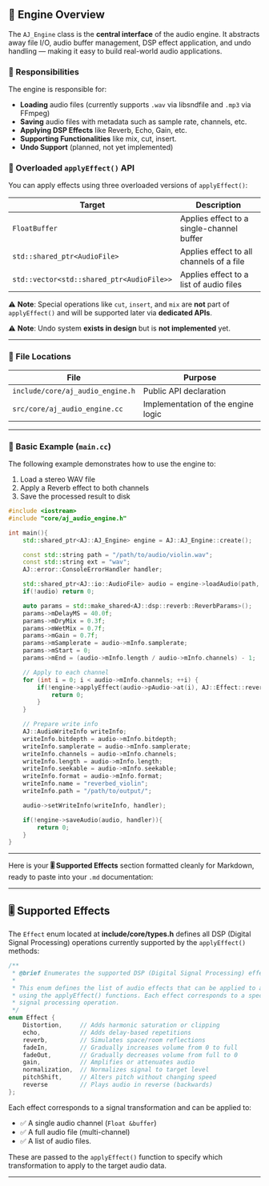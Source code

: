 ## 🧠 Engine Overview

The `AJ_Engine` class is the **central interface** of the audio engine. It abstracts away file I/O, audio buffer management, DSP effect application, and undo handling — making it easy to build real-world audio applications.

### 🔧 Responsibilities

The engine is responsible for:

* **Loading** audio files (currently supports `.wav` via libsndfile and `.mp3` via FFmpeg)
* **Saving** audio files with metadata such as sample rate, channels, etc.
* **Applying DSP Effects** like Reverb, Echo, Gain, etc.
* **Supporting Functionalities** like mix, cut, insert.
* **Undo Support** (planned, not yet implemented)

### 🧪 Overloaded `applyEffect()` API

You can apply effects using three overloaded versions of `applyEffect()`:

| Target                                    | Description                               |
| ----------------------------------------- | ----------------------------------------- |
| `FloatBuffer`                             | Applies effect to a single-channel buffer |
| `std::shared_ptr<AudioFile>`              | Applies effect to all channels of a file  |
| `std::vector<std::shared_ptr<AudioFile>>` | Applies effect to a list of audio files   |

⚠️ **Note**:
Special operations like `cut`, `insert`, and `mix` are **not** part of `applyEffect()` and will be supported later via **dedicated APIs**.

⚠️ **Note**:
Undo system **exists in design** but is **not implemented** yet.

---

### 📁 File Locations

| File                             | Purpose                            |
| -------------------------------- | ---------------------------------- |
| `include/core/aj_audio_engine.h` | Public API declaration             |
| `src/core/aj_audio_engine.cc`    | Implementation of the engine logic |

---

### 🚀 Basic Example (`main.cc`)

The following example demonstrates how to use the engine to:

1. Load a stereo WAV file
2. Apply a Reverb effect to both channels
3. Save the processed result to disk

```cpp
#include <iostream>
#include "core/aj_audio_engine.h"

int main(){
    std::shared_ptr<AJ::AJ_Engine> engine = AJ::AJ_Engine::create();

    const std::string path = "/path/to/audio/violin.wav";
    const std::string ext = "wav";
    AJ::error::ConsoleErrorHandler handler;

    std::shared_ptr<AJ::io::AudioFile> audio = engine->loadAudio(path, handler, ext);
    if(!audio) return 0;

    auto params = std::make_shared<AJ::dsp::reverb::ReverbParams>();
    params->mDelayMS = 40.0f;
    params->mDryMix = 0.3f;
    params->mWetMix = 0.7f;
    params->mGain = 0.7f;
    params->mSamplerate = audio->mInfo.samplerate;
    params->mStart = 0;
    params->mEnd = (audio->mInfo.length / audio->mInfo.channels) - 1;

    // Apply to each channel
    for (int i = 0; i < audio->mInfo.channels; ++i) {
        if(!engine->applyEffect(audio->pAudio->at(i), AJ::Effect::reverb, params, handler)) {
            return 0;
        }
    }

    // Prepare write info
    AJ::AudioWriteInfo writeInfo;
    writeInfo.bitdepth = audio->mInfo.bitdepth;
    writeInfo.samplerate = audio->mInfo.samplerate;
    writeInfo.channels = audio->mInfo.channels;
    writeInfo.length = audio->mInfo.length;
    writeInfo.seekable = audio->mInfo.seekable;
    writeInfo.format = audio->mInfo.format;
    writeInfo.name = "reverbed_violin";
    writeInfo.path = "/path/to/output/";

    audio->setWriteInfo(writeInfo, handler);

    if(!engine->saveAudio(audio, handler)){
        return 0;
    }
}
```
---
Here is your **🎚️ Supported Effects** section formatted cleanly for Markdown, ready to paste into your `.md` documentation:

---

## 🎚️ Supported Effects

The `Effect` enum located at **include/core/types.h** defines all DSP (Digital Signal Processing) operations currently supported by the `applyEffect()` methods:

```cpp
/**
 * @brief Enumerates the supported DSP (Digital Signal Processing) effects.
 *
 * This enum defines the list of audio effects that can be applied to audio buffers
 * using the applyEffect() functions. Each effect corresponds to a specific type of
 * signal processing operation.
 */
enum Effect {
    Distortion,     // Adds harmonic saturation or clipping
    echo,           // Adds delay-based repetitions
    reverb,         // Simulates space/room reflections
    fadeIn,         // Gradually increases volume from 0 to full
    fadeOut,        // Gradually decreases volume from full to 0
    gain,           // Amplifies or attenuates audio
    normalization,  // Normalizes signal to target level
    pitchShift,     // Alters pitch without changing speed
    reverse         // Plays audio in reverse (backwards)
};
```

Each effect corresponds to a signal transformation and can be applied to:

* ✅ A single audio channel (`Float &buffer`)
* ✅ A full audio file (multi-channel)
* ✅ A list of audio files.

These are passed to the `applyEffect()` function to specify which transformation to apply to the target audio data.

---
